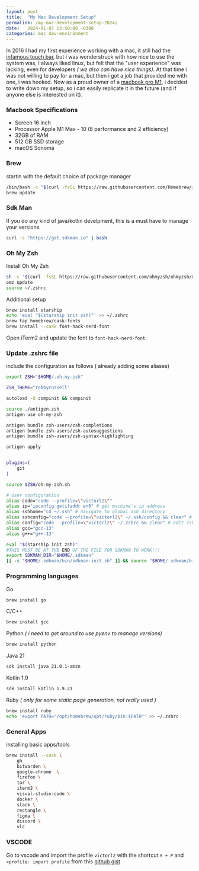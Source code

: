 ```yaml
---
layout: post
title:  "My Mac Development Setup"
permalink: /my-mac-development-setup-2024/
date:   2024-01-07 13:50:00 -0300
categories: mac dev-environment
---
```


In 2016 I had my first experience working with a mac, it still had the [infamous touch bar](https://www.reddit.com/r/apple/comments/utkr3o/why_do_people_hate_the_touchbar/), but i was wonderstruck with how nice to use the system was, I always liked linux, but felt that the "user experience" was lacking, even for developers _( we also can have nice things)_. At that time i was not willing to pay for a mac, but then i got a job that provided me with one, i was hooked. Now as a proud owner of a [macbook pro M1](https://support.apple.com/kb/SP858?locale=en_US), i decided to write down my setup, so i can easily replicate it in the future (and if anyone else is interested on it).


### Macbook Specifications
+ Screen 16 inch
+ Processor Apple M1 Max - 10 (8 performance and 2 efficiency)
+ 32GB of RAM
+ 512 GB SSD storage
+ macOS Sonoma


### Brew
startin with the default choice of package manager
```bash
/bin/bash -c "$(curl -fsSL https://raw.githubusercontent.com/Homebrew/install/HEAD/install.sh)"
brew update
```

### Sdk Man
If you do any kind of java/kotlin develpment, this is a must have to manage your versions.

```bash
curl -s "https://get.sdkman.io" | bash
```


### Oh My Zsh
Install Oh My Zsh
```bash
sh -c "$(curl -fsSL https://raw.githubusercontent.com/ohmyzsh/ohmyzsh/master/tools/install.sh)"
omz update
source ~/.zshrc
```

Additional setup
```bash
brew install starship
echo 'eval "$(starship init zsh)"' >> ~/.zshrc
brew tap homebrew/cask-fonts
brew install --cask font-hack-nerd-font
```

Open iTerm2 and update the font to `font-hack-nerd-font`.

### Update .zshrc file

include the configuration as follows ( already adding some aliases)
```bash
export ZSH="$HOME/.oh-my-zsh"

ZSH_THEME="robbyrussell"

autoload -U compinit && compinit

source ./antigen.zsh
antigen use oh-my-zsh

antigen bundle zsh-users/zsh-completions
antigen bundle zsh-users/zsh-autosuggestions
antigen bundle zsh-users/zsh-syntax-highlighting

antigen apply


plugins=(
    git
)

source $ZSH/oh-my-zsh.sh

# User configuration
alias code="code --profile=\"victorl2\""
alias ip="ipconfig getifaddr en0" # get machine's ip address
alias sshhome="cd ~/.ssh" # navigate to global ssh directory
alias sshconfig="code --profile=\"victorl2\" ~/.ssh/config && clear" # edit global ssh configuration
alias config="code --profile=\"victorl2\" ~/.zshrc && clear" # edit zsh configuration
alias gcc="gcc-13"
alias g++="g++-13"

eval "$(starship init zsh)"
#THIS MUST BE AT THE END OF THE FILE FOR SDKMAN TO WORK!!!
export SDKMAN_DIR="$HOME/.sdkman"
[[ -s "$HOME/.sdkman/bin/sdkman-init.sh" ]] && source "$HOME/.sdkman/bin/sdkman-init.sh"
```

### Programming languages

Go
```bash
brew install go
```

C/C++
```bash
brew install gcc
```

Python _( i need to get around to use pyenv to manage versions)_
```bash
brew install python
```

Java 21
```bash
sdk install java 21.0.1-amzn
```

Kotlin 1.9
```bash
sdk install kotlin 1.9.21
```

Ruby _( only for some static page generation, not really used )_
```bash
brew install ruby
echo 'export PATH="/opt/homebrew/opt/ruby/bin:$PATH"' >> ~/.zshrc
```

### General Apps
installing basic apps/tools
```bash
brew install --cask \
    gh
    bitwarden \
    google-chrome  \
    firefox \
    tor \
    iterm2 \
    visual-studio-code \
    docker \
    slack \
    rectangle \
    figma \  
    discord \
    vlc
```

### VSCODE
Go to vscode and import the profile `victorl2` with the shortcut `⌘ + P` and `>profile: import profile` from this [github gist](https://gist.github.com/victorl2/d473de94d86e2ea2aafcc26a0353fcc3)



